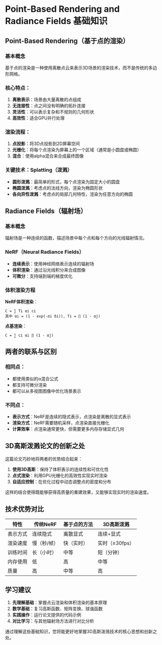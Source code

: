 # Point-Based Rendering and Radiance Fields 基础知识

## Point-Based Rendering（基于点的渲染）

### 基本概念
基于点的渲染是一种使用离散点云来表示3D场景的渲染技术，而不是传统的多边形网格。

### 核心特点：
1. **离散表示**：场景由大量离散的点组成
2. **无连接性**：点之间没有明确的拓扑连接
3. **灵活性**：可以表示复杂和不规则的几何形状
4. **高效性**：适合GPU并行处理

### 渲染流程：
1. **点投影**：将3D点投影到2D屏幕空间
2. **光栅化**：将每个点渲染为屏幕上的一个区域（通常是小圆盘或椭圆）
3. **混合**：使用alpha混合来合成最终图像

### 关键技术：Splatting（泼溅）
- **圆形泼溅**：最简单的形式，每个点渲染为固定大小的圆盘
- **椭圆泼溅**：考虑点的法线方向，渲染为椭圆形状
- **各向异性泼溅**：考虑点的局部几何特性，渲染为任意方向的椭圆

## Radiance Fields（辐射场）

### 基本概念
辐射场是一种连续的函数，描述场景中每个点和每个方向的光线辐射情况。

### NeRF（Neural Radiance Fields）
- **连续表示**：使用神经网络表示连续的辐射场
- **体积渲染**：通过沿光线积分来合成图像
- **可微分**：支持端到端的梯度优化

### 体积渲染方程

**NeRF体积渲染**：
```
C = ∑ Ti αi ci
其中 αi = (1 - exp(-σi δi)), Ti = ∏ (1 - αj)
```

**点基渲染**：
```
C = ∑ ci αi ∏ (1 - αj)
```

## 两者的联系与区别

### 相同点：
- 都使用类似的α混合公式
- 都支持可微分渲染
- 都可以从多视图图像中优化场景表示

### 不同点：
- **表示方式**：NeRF是连续的隐式表示，点渲染是离散的显式表示
- **渲染方式**：NeRF需要随机采样，点渲染直接光栅化
- **计算效率**：点渲染通常更快，但需要更多内存存储显式几何

## 3D高斯泼溅论文的创新之处

这篇论文巧妙地将两者的优势结合起来：

1. **使用3D高斯**：保持了体积表示的连续性和可优化性
2. **点式渲染**：利用GPU光栅化的高效性实现实时渲染
3. **自适应控制**：在优化过程中动态调整点的密度和分布

这样的结合使得既能够获得高质量的重建效果，又能够实现实时的渲染速度。

## 技术优势对比

| 特性 | 传统NeRF | 基于点的方法 | 3D高斯泼溅 |
|------|----------|-------------|------------|
| 表示方式 | 连续隐式 | 离散显式 | 连续+显式 |
| 渲染速度 | 慢（秒/帧） | 快（实时） | 实时（≥30fps） |
| 训练时间 | 长（小时） | 中等 | 短（分钟） |
| 内存使用 | 低 | 高 | 中等 |
| 质量 | 高 | 中等 | 高 |

## 学习建议

1. **先理解基础**：掌握点云渲染和体积渲染的基本原理
2. **数学基础**：复习高斯函数、矩阵变换、球谐函数
3. **实践操作**：运行论文提供的代码示例
4. **对比学习**：与其他辐射场方法进行对比分析

通过理解这些基础知识，您将能更好地掌握3D高斯泼溅技术的核心思想和创新之处。
